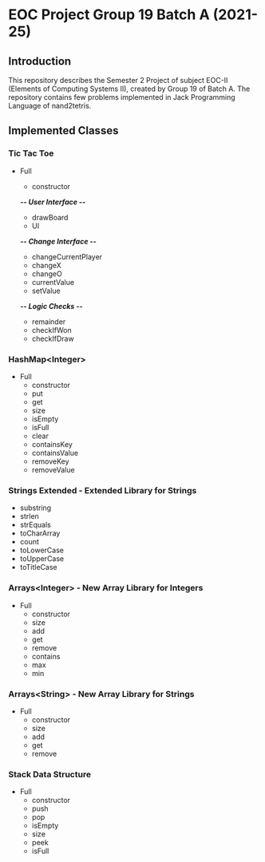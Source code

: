 # EOC Project Group 19 Batch A (2021-25)
## Introduction
This repository describes the Semester 2 Project of subject EOC-II (Elements of Computing Systems II), created by Group 19 of Batch A. The repository contains few problems implemented in Jack Programming Language of nand2tetris.

## Implemented Classes
### Tic Tac Toe
* Full
  * constructor
  
  ***-- User Interface --***
  * drawBoard
  * UI
  
  ***-- Change Interface --***
  * changeCurrentPlayer
  * changeX
  * changeO
  * currentValue
  * setValue
  
  ***-- Logic Checks --***
  * remainder
  * checkIfWon
  * checkIfDraw

### HashMap\<Integer\>
* Full
  * constructor
  * put
  * get
  * size
  * isEmpty
  * isFull
  * clear
  * containsKey
  * containsValue
  * removeKey
  * removeValue
  
### Strings Extended - Extended Library for Strings
* substring
* strlen
* strEquals
* toCharArray
* count
* toLowerCase
* toUpperCase
* toTitleCase

### Arrays\<Integer\> - New Array Library for Integers
* Full
  * constructor
  * size
  * add
  * get
  * remove
  * contains
  * max
  * min
  
### Arrays\<String\> - New Array Library for Strings
* Full
  * constructor
  * size
  * add
  * get
  * remove
  
### Stack Data Structure
* Full
  * constructor
  * push
  * pop
  * isEmpty
  * size
  * peek
  * isFull
